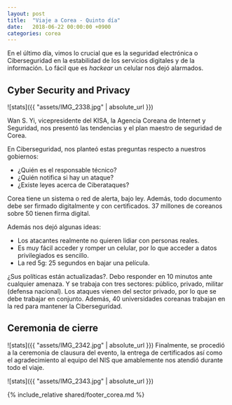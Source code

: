 ```yaml
---
layout: post
title:  "Viaje a Corea - Quinto día"
date:   2018-06-22 00:00:00 +0900
categories: corea
---
```


En el último día, vimos lo crucial que es la seguridad electrónica o Ciberseguridad en la estabilidad de los servicios digitales y de la información. Lo fácil que es _hackear_ un celular nos dejó alarmados.

Cyber Security and Privacy
----
![stats]({{ "assets/IMG_2338.jpg" | absolute_url }})

Wan S. Yi, vicepresidente del KISA, la Agencia Coreana de Internet y Seguridad, nos presentó las tendencias y el plan maestro de seguridad de Corea. 

En Ciberseguridad, nos planteó estas preguntas respecto a nuestros gobiernos:
- ¿Quién es el responsable técnico?
- ¿Quién notifica si hay un ataque?
- ¿Existe leyes acerca de Ciberataques?

Corea tiene un sistema o red de alerta, bajo ley. Además, todo documento debe ser firmado digitalmente y con certificados. 37 millones de coreanos sobre 50 tienen firma digital. 

Además nos dejó algunas ideas: 
- Los atacantes realmente no quieren lidiar con personas reales. 
- Es muy fácil acceder y romper un celular, por lo que acceder a datos privilegiados es sencillo.
- La red 5g: 25 segundos en bajar una película.

¿Sus políticas están actualizadas?. Debo responder en 10 minutos ante cualquier amenaza. Y se trabaja con tres sectores: público, privado, militar (defensa nacional). Los ataques vienen del sector privado, por lo que se debe trabajar en conjunto. Además, 40 universidades coreanas trabajan en la red para mantener la Ciberseguridad.


Ceremonia de cierre
----
![stats]({{ "assets/IMG_2342.jpg" | absolute_url }})
Finalmente, se procedió a la ceremonia de clausura del evento, la entrega de certificados así como el agradecimiento al equipo del NIS que amablemente nos atendió durante todo el viaje.

![stats]({{ "assets/IMG_2343.jpg" | absolute_url }})


{% include_relative shared/footer_corea.md %}

